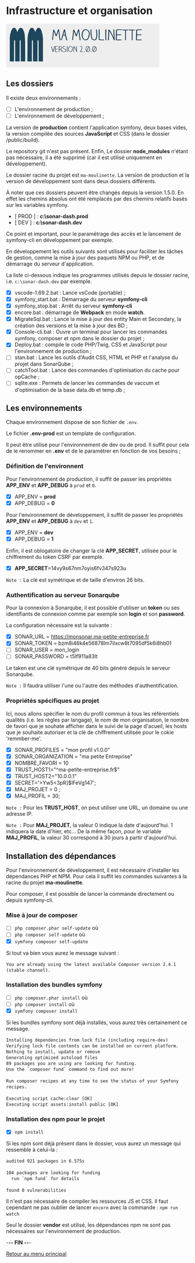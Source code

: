 # Infrastructure et organisation

![Ma-Moulinette](/documentation/ressources/home-000.jpg)

## Les dossiers

Il existe deux environnements :

- [ ] L'environnement de production ;
- [ ] L'environnement de développement ;

La version de **production** contient l'application symfony, deux bases vides, la version compilée des sources **JavaScript** et CSS (dans le dossier /public/build).

Le repository git n'est pas présent. Enfin, Le dossier **node_modules** n'étant pas nécessaire, il a été supprimé (car il est utilisé uniquement en développement).

Le dossier racine du projet est `ma-moulinette`. La version de production et la version de développement sont dans deux dossiers différents.

À noter que ces dossiers peuvent être changés depuis la version 1.5.0. En effet les chemins absolus ont été remplacés par des chemins relatifs basés sur les variables symfony.

- [ PROD ] : **c:\sonar-dash.prod**
- [ DEV ] : **c:\sonar-dash.dev**

Ce point et important, pour le paramétrage des accès et le lancement de symfony-cli en développement par exemple.

En développement les outils suivants sont utilisés pour faciliter les tâches de gestion, comme la mise à jour des paquets NPM ou PHP, et de démarrage du serveur d'application.

La liste ci-dessous indique les programmes utilisés depuis le dossier racine, i.e. `c:\sonar-dash.dev` par exemple.

- [X] vscode-1.69.2.bat : Lance vsCode (portable) ;
- [X] symfony_start.bat : Démarrage du serveur **symfony-cli**
- [X] symfony_stop.bat : Arrêt du serveur **symfony-cli**
- [X] encore.bat : démarrage de **Webpack** en mode **watch**.
- [X] MigrateSql.bat : Lance la mise à jour des entity Main et Secondary, la création des versions et la mise à jour des BD ;
- [X] Console-cli.bat : Ouvre un terminal pour lancer les commandes symfony, composer et npm dans le dossier du projet ;
- [X] Deploy.bat : compile le code PHP/Twig, CSS et JavaScript pour l'environnement de production ;
- [ ] stan.bat : Lance les outils d'Audit CSS, HTML et PHP et l'analyse du projet dans SonarQube ;
- [ ] catchTool.bat : Lance des commandes d'optimisation du cache pour opCache ;
- [ ] sqlite.exe : Permets de lancer les commandes de vaccum et d'optimisation de la base data.db et temp.db ;

## Les environnements

Chaque environnement dispose de son fichier de `.env`.

Le fichier **.env-prod** est un template de configuration.

Il peut être utilisé pour l'environnement de dev ou de prod. Il suffit pour cela de le renommer en **.env** et de le paramétrer en fonction de vos besoins ;

### Définition de l'environnent

Pour l'environnement de production, il suffit de passer les propriétés **APP_ENV** et **APP_DEBUG** à `prod` et `0`.

- [x] APP_ENV = **prod**
- [x] APP_DEBUG = **0**

Pour l'environnement de développement, il suffit de passer les propriétés **APP_ENV** et **APP_DEBUG** à `dev` et `1`.

- [x] APP_ENV = **dev**
- [x] APP_DEBUG = **1**

Enfin, il est oblogatoire de changer la clé **APP_SECRET**, utilisée pour le chiffrement du token CSRF par exemple.

- [x] **APP_SECRET**=14vy9s67nm7oyis6fv347s923u

`Note :` La clé est symétrique et de taille d'environ 26 bits.

### Authentification au serveur Sonarqube

Pour la connexion à Sonarqube, il est possible d'utiliser un **token** ou ses identifiants de connexion comme par exemple son **login** et son **password**.

La configuration nécessaire est la suivante :

- [x] SONAR_URL = <https://monsonar.ma-petite-entreprise.fr>
- [x] SONAR_TOKEN = bzm8i46k4e56878lm7ilxcw8t7095df5k6i8hb01
- [ ] SONAR_USER = mon_login
- [ ] SONAR_PASSWORD = t5lf911a83lt

Le taken est une clé symétrique de 40 bits généré depuis le serveur Sonarqube.

`Note :` Il faudra utiliser l'une ou l'autre des méthodes d'authentification.

### Propriétés spécifiques au projet

Ici, nous allons spécifier le nom du profil commun à tous les référentiels qualités (i.e. les règles par langage), le nom de mon organisation, le nombre de favori que je souhate afficher dans le suivi de la page d'acueil, les hosts que je souhaite autoriser et la clé de chiffrement utilisée pour le cokie 'remmber-me'.

- [x] SONAR_PROFILES = "mon profil v1.0.0"
- [x] SONAR_ORGANIZATION = "ma petite Entreprise"
- [x] NOMBRE_FAVORI = 10
- [x] TRUST_HOST1="^ma-petite-entreprise\.fr$"
- [x] TRUST_HOST2="10.0.0.1"
- [x] SECRET='>Yw5<3pR]$lFeVg147';
- [x] MAJ_PROJET = 0 ;
- [x] MAJ_PROFIL = 30;

`Note :` Pour les **TRUST_HOST**, on peut utiliser une URL, un domaine ou une adresse IP.

`Note :` Pour **MAJ_PROJET**, la valeur 0 indique la date d'aujourd'hui. 1 indiquera la date d'hier, etc... De la même façon, pour le variable **MAJ_PROFIL**, la valeur 30 correspond à 30 jours à partir d'aujourd'hui.

## Installation des dépendances

Pour l'environnement de développement, il est nécessaire d'installer les dépendances PHP et NPM. Pour cela il suffit les commandes suivantes à la racine du projet **ma-moulinette**.

Pour composer, il est possible de lancer la commande directement ou depuis symfony-cli.

### Mise à jour de composer

- [ ] `php composer.phar self-update` où
- [ ] `php composer self-update` où
- [x] `symfony composer self-update`

Si tout va bien vous aurez le message suivant :

```plaintext
You are already using the latest available Composer version 2.4.1 (stable channel).
```

### Installation des bundles symfony

- [ ] `php composer.phar install` où
- [ ] `php composer install` où
- [X] `symfony composer install`

Si les bundles symfony sont déjà installés, vous aurez très certainement ce message.

```plaintext
Installing dependencies from lock file (including require-dev)
Verifying lock file contents can be installed on current platform.
Nothing to install, update or remove
Generating optimized autoload files
89 packages you are using are looking for funding.
Use the `composer fund` command to find out more!

Run composer recipes at any time to see the status of your Symfony recipes.

Executing script cache:clear [OK]
Executing script assets:install public [OK]
```

### Installation des npm pour le projet

- [x] `npm install`

Si les npm sont déjà présent dans le dossier, vous aurez un message qui ressemble à celui-la :

```plaintext
audited 921 packages in 6.575s

104 packages are looking for funding
  run `npm fund` for details

found 0 vulnerabilities
```

Il n'est pas nécessaire de compiler les ressources JS et CSS. Il faut cependant ne pas oublier de lancer `encore` avec la commande : `npm run watch`

Seul le dossier **vendor** est utilisé, les dépendances npm ne sont pas nécessaires sur l'environnement de production.

-**-- FIN --**-

[Retour au menu principal](/README.md)
